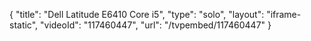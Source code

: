{
    "title": "Dell Latitude E6410 Core i5",
    "type": "solo",
    "layout": "iframe-static",
    "videoId": "117460447",
    "url": "\/tvpembed\/117460447"
}